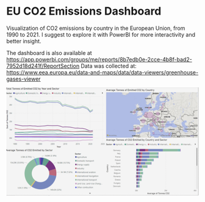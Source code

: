 # EU CO2 Emissions Dashboard
Visualization of CO2 emissions by country in the European Union, from 1990 to 2021. 
I suggest to explore it with PowerBI for more interactivity and better insight. 

The dashboard is also available at https://app.powerbi.com/groups/me/reports/8b7edb0e-2cce-4b8f-bad2-7952d18d241f/ReportSection
Data was collected at: https://www.eea.europa.eu/data-and-maps/data/data-viewers/greenhouse-gases-viewer

![app1](https://github.com/ale-ch/eu-co2-emissions-dashboard/blob/main/dashboard.png)
